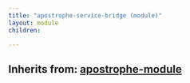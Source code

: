 ```yaml
---
title: "apostrophe-service-bridge (module)"
layout: module
children:

---
```

## Inherits from: [apostrophe-module](../apostrophe-module/index.html)

